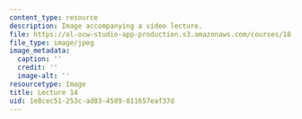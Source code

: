 ```yaml
---
content_type: resource
description: Image accompanying a video lecture.
file: https://ol-ocw-studio-app-production.s3.amazonaws.com/courses/18-01-single-variable-calculus-fall-2006/1e8cec51253cad834589811657eaf37d_lec14.jpg
file_type: image/jpeg
image_metadata:
  caption: ''
  credit: ''
  image-alt: ''
resourcetype: Image
title: Lecture 14
uid: 1e8cec51-253c-ad83-4589-811657eaf37d
---
```

